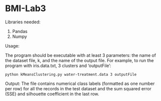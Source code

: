 # BMI-Lab3
Libraries needed:
1. Pandas
2. Numpy

Usage:

The program should be executable with at least 3 parameters: the name of the dataset file, k, and the name of the output file. For example, to run the program with iris.data.txt, 3 clusters and ‘outputFile’: 

    python kMeansClustering.py water-treatment.data 3 outputFile

Output:
The file contains numerical class labels (formatted as one number per row) for all the records in the test dataset and the sum squared error (SSE) and silhouette coefficient in the last row.